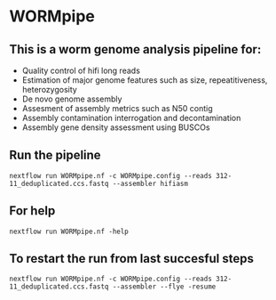 # WORMpipe

## This is a worm genome analysis pipeline for:

* Quality control of hifi long reads
* Estimation of major genome features such as size, repeatitiveness, heterozygosity 
* De novo genome assembly
* Assesment of assembly metrics such as N50 contig
* Assembly contamination interrogation and decontamination
* Assembly gene density assessment using BUSCOs

## Run the pipeline

```nextflow run WORMpipe.nf -c WORMpipe.config --reads 312-11_deduplicated.ccs.fastq --assembler hifiasm```

## For help 

```nextflow run WORMpipe.nf -help```

## To restart the run from last succesful steps

```nextflow run WORMpipe.nf -c WORMpipe.config --reads 312-11_deduplicated.ccs.fastq --assembler --flye -resume```
